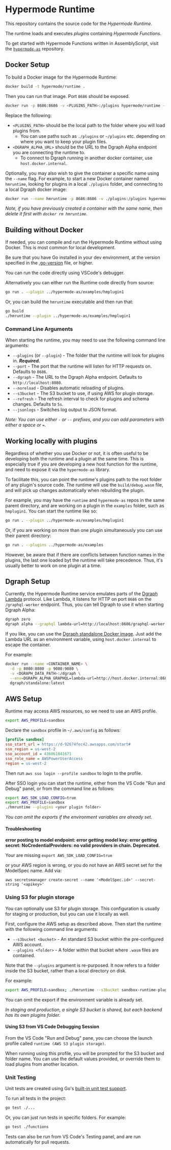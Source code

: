 # Hypermode Runtime

This repository contains the source code for the _Hypermode Runtime_.

The runtime loads and executes _plugins_ containing _Hypermode Functions_.

To get started with Hypermode Functions written in AssemblyScript, visit the
[`hypermode-as`](https://github.com/gohypermode/hypermode-as) repository.

## Docker Setup

To build a Docker image for the Hypermode Runtime:

```sh
docker build -t hypermode/runtime .
```

Then you can run that image.  Port `8686` should be exposed.

```sh
docker run -p 8686:8686 -v <PLUGINS_PATH>:/plugins hypermode/runtime --dgraph=<DGRAPH_ALPHA_URL>
```

Replace the following:
- `<PLUGINS_PATH>` should be the local path to the folder where you will load plugins from.
  - You can use paths such as `./plugins` or `~/plugins` etc. depending on where you want to keep your plugin files.
- `<DGRAPH_ALPHA_URL>` should be the URL to the Dgraph Alpha endpoint you are connecting the runtime to.
  - To connect to Dgraph running in another docker container, use `host.docker.internal`.

Optionally, you may also wish to give the container a specific name using the `--name` flag.
For example, to start a new Docker container named `hmruntime`, looking for plugins in a local `./plugins` folder,
and connecting to a local Dgraph docker image:

```sh
docker run --name hmruntime -p 8686:8686 -v ./plugins:/plugins hypermode/runtime --plugins=/plugins --dgraph=http://host.docker.internal:8080
```

_Note, if you have previously created a container with the same name, then delete it first with `docker rm hmruntime`._

## Building without Docker

If needed, you can compile and run the Hypermode Runtime without using Docker.
This is most common for local development.

Be sure that you have Go installed in your dev environment, at the version specified in the [.go-version](./go-verson) file, or higher.

You can run the code directly using VSCode's debugger.

Alternatively you can either run the Runtime code directly from source:

```sh
go run . --plugin ../hypermode-as/examples/hmplugin1
```

Or, you can build the `hmruntime` executable and then run that:

```sh
go build
./hmruntime --plugin ../hypermode-as/examples/hmplugin1
```

### Command Line Arguments

When starting the runtime, you may need to use the following command line arguments:

- `--plugins` (or `--plugin`) - The folder that the runtime will look for plugins in.  ***Required.***
- `--port` - The port that the runtime will listen for HTTP requests on.  Defaults to `8686`.
- `--dgraph` - The URL to the Dgraph Alpha endpoint.  Defaults to `http://localhost:8080`.
- `--noreload` - Disables automatic reloading of plugins.
- `--s3bucket` - The S3 bucket to use, if using AWS for plugin storage.
- `--refresh` - The refresh interval to check for plugins and schema changes.  Defaults to `5s`.
- `--jsonlogs` - Switches log output to JSON format.

_Note: You can use either `-` or `--` prefixes, and you can add parameters with either a space or `=`._

## Working locally with plugins

Regardless of whether you use Docker or not, it is often useful to be developing both the runtime
and a plugin at the same time.  This is especially true if you are developing a new host function
for the runtime, and need to expose it via the `hypermode-as` library.

To facilitate this, you can point the runtime's plugins path to the root folder of any plugin's
source code.  The runtime will use the `build/debug.wasm` file, and will pick up changes
automatically when rebuilding the plugin.

For example, you may have the `runtime` and `hypermode-as` repos in the same parent directory,
and are working on a plugin in the `examples` folder, such as `hmplugin1`.  You can start the
runtime like so:

```sh
go run . --plugin ../hypermode-as/examples/hmplugin1
```

Or, if you are working on more than one plugin simultaneously you can use their parent directory:

```sh
go run . --plugins ../hypermode-as/examples
```

However, be aware that if there are conflicts between function names in the plugins,
the last one loaded byt the runtime will take precedence.  Thus, it's usually better to work
on one plugin at a time.

## Dgraph Setup

Currently, the Hypermode Runtime service emulates parts of the 
[Dgraph Lambda](https://dgraph.io/docs/graphql/lambda/lambda-overview/) protocol.
Like Lambda, it listens for HTTP on port `8686` on the `/graphql-worker` endpoint.
Thus, you can tell Dgraph to use it when starting Dgraph Alpha:

```sh
dgraph zero
dgraph alpha --graphql lambda-url=http://localhost:8686/graphql-worker
```

If you like, you can use the [Dgraph standalone Docker image](https://dgraph.io/docs/deploy/installation/single-host-setup/).
Just add the Lambda URL as an environment variable, using `host.docker.internal` to escape the container.

For example:

```sh
docker run --name <CONTAINER_NAME> \
  -d -p 8080:8080 -p 9080:9080 \
  -v <DGRAPH_DATA_PATH>:/dgraph \
  --env=DGRAPH_ALPHA_GRAPHQL=lambda-url=http://host.docker.internal:8686/graphql-worker \
  dgraph/standalone:latest
```

## AWS Setup
Runtime may access AWS resources, so we need to use an AWS profile.

```sh
export AWS_PROFILE=sandbox
```

Declare the `sandbox` profile in `~/.aws/config` as follows:

```ini
[profile sandbox]
sso_start_url = https://d-92674fec42.awsapps.com/start#
sso_region = us-west-2
sso_account_id = 436061841671
sso_role_name = AWSPowerUserAccess
region = us-west-2
```

Then run `aws sso login --profile sandbox` to login to the profile.

After SSO login you can start the runtime, either from the VS Code "Run and Debug" panel,
or from the command line as follows:

```sh
export AWS_SDK_LOAD_CONFIG=true
export AWS_PROFILE=sandbox
./hmruntime --plugins <your plugin folder>
```

_You can omit the exports if the environment variables are already set._

#### Troubleshooting

**error posting to model endpoint: error getting model key: error getting secret: NoCredentialProviders: no valid providers in chain. Deprecated.**

Your are missing `export AWS_SDK_LOAD_CONFIG=true`

or your AWS region is wrong, or you do not have an AWS secret set for the ModelSpec name. Add via:

`aws secretsmanager create-secret --name '<ModelSpec.id>' --secret-string '<apikey>'
`
### Using S3 for plugin storage

You can optionally use S3 for plugin storage.  This configuration is usually for staging or production,
but you can use it locally as well.

First, configure the AWS setup as described above.  Then start the runtime with the following command line arguments:

- `--s3bucket <bucket>` - An standard S3 bucket within the pre-configured AWS account. 
- `--plugins <folder>` - A folder within that bucket where `.wasm` files are contained.

Note that the `--plugins` argument is re-purposed.  It now refers to a folder inside the S3 bucket, 
rather than a local directory on disk.

For example:

```sh
export AWS_PROFILE=sandbox; ./hmruntime --s3bucket sandbox-runtime-plugins --plugins shared-plugins
```
You can omit the export if the environment variable is already set.

_In staging and production, a single S3 bucket is shared, but each backend has its own plugins folder._

#### Using S3 from VS Code Debugging Session

From the VS Code "Run and Debug" pane, you can choose the launch profile called `runtime (AWS S3 plugin storage)`.

When running using this profile, you will be prompted for the S3 bucket and folder name.
You can use the default values provided, or override them to load plugins from another location.

### Unit Testing

Unit tests are created using Go's [built-in unit test support](https://go.dev/doc/tutorial/add-a-test).

To run all tests in the project:

```sh
go test ./...
```

Or, you can just run tests in specific folders.  For example:

```sh
go test ./functions
```

Tests can also be run from VS Code's Testing panel, and are run automatically for pull requests.

